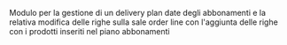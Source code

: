 Modulo per la gestione di un delivery plan date degli abbonamenti e la relativa modifica delle righe sulla sale order line con l'aggiunta delle righe con i prodotti inseriti nel piano abbonamenti
